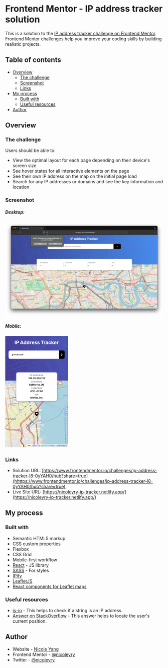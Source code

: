 # Frontend Mentor - IP address tracker solution

This is a solution to the [IP address tracker challenge on Frontend Mentor](https://www.frontendmentor.io/challenges/ip-address-tracker-I8-0yYAH0). Frontend Mentor challenges help you improve your coding skills by building realistic projects. 

## Table of contents

- [Overview](#overview)
  - [The challenge](#the-challenge)
  - [Screenshot](#screenshot)
  - [Links](#links)
- [My process](#my-process)
  - [Built with](#built-with)
  - [Useful resources](#useful-resources)
- [Author](#author)

## Overview

### The challenge

Users should be able to:

- View the optimal layout for each page depending on their device's screen size
- See hover states for all interactive elements on the page
- See their own IP address on the map on the initial page load
- Search for any IP addresses or domains and see the key information and location

### Screenshot

<div>
    <h5>Desktop: </h5>
    <img src="./src/assets/screenshots/screenshot-desktop.png" width="600"/>
</div>
<div>
    <h5>Mobile: </h5>
    <img src="./src/assets/screenshots/screenshot-mobile.png" width="200" />
</div>


### Links

- Solution URL: [https://www.frontendmentor.io/challenges/ip-address-tracker-I8-0yYAH0/hub?share=true](hhttps://www.frontendmentor.io/challenges/ip-address-tracker-I8-0yYAH0/hub?share=true)
- Live Site URL: [https://nicoleyry-ip-tracker.netlify.app/](https://nicoleyry-ip-tracker.netlify.app/)

## My process

### Built with

- Semantic HTML5 markup
- CSS custom properties
- Flexbox
- CSS Grid
- Mobile-first workflow
- [React](https://reactjs.org/) - JS library
- [SASS](https://sass-lang.com/) - For styles
- [IPify](https://geo.ipify.org/)
- [LeafletJS](https://leafletjs.com/)
- [React components for Leaflet maps](https://react-leaflet.js.org/)

### Useful resources

- [is-ip](https://github.com/sindresorhus/is-ip) - This helps to check if a string is an IP address.
- [Answer on StackOverflow](https://stackoverflow.com/questions/66500181/how-to-locate-react-leaflet-map-to-users-current-position-and-get-the-borders-f/66503808#66503808) - This answer helps to locate the user's current position.

## Author

- Website - [Nicole Yang](https://www.nicoleyry.com/)
- Frontend Mentor - [@nicoleyry](https://www.frontendmentor.io/profile/nicoleyry)
- Twitter - [@nicoleyry](https://twitter.com/nicoleyry)